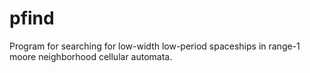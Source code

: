 # pfind
Program for searching for low-width low-period spaceships in range-1 moore neighborhood cellular automata. 
